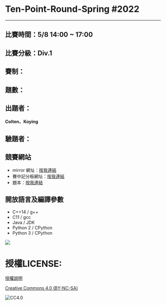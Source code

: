# Ten-Point-Round-Spring  #2022
---

## 比賽時間：5/8 14:00 ~ 17:00

## 比賽分級：Div.1

## 賽制：

## 題數：

## 出題者：
#### Colten、Koying

## 驗題者：
#### 

## 競賽網站
-  mirror 網址：[按我連結]()
-  賽中記分板網址：[按我連結](https://nhdk-ten-point-round.github.io/2022spring)
-  題本：[按我連結](./statement/index.md)
## 開放語言及編譯參數

- C++14 / g+\+
- C11 / gcc
- Java / JDK
- Python 2 / CPython
- Python 3 / CPython

![](https://i.imgur.com/wUTLk3r.png)


# 授權LICENSE:
[授權說明](./LICENSE)
  
[Creative Commons 4.0 (BY-NC-SA)](https://creativecommons.org/licenses/by-nc-sa/4.0/)
  
![CC4.0](https://i.creativecommons.org/l/by-nc-sa/4.0/88x31.png)

